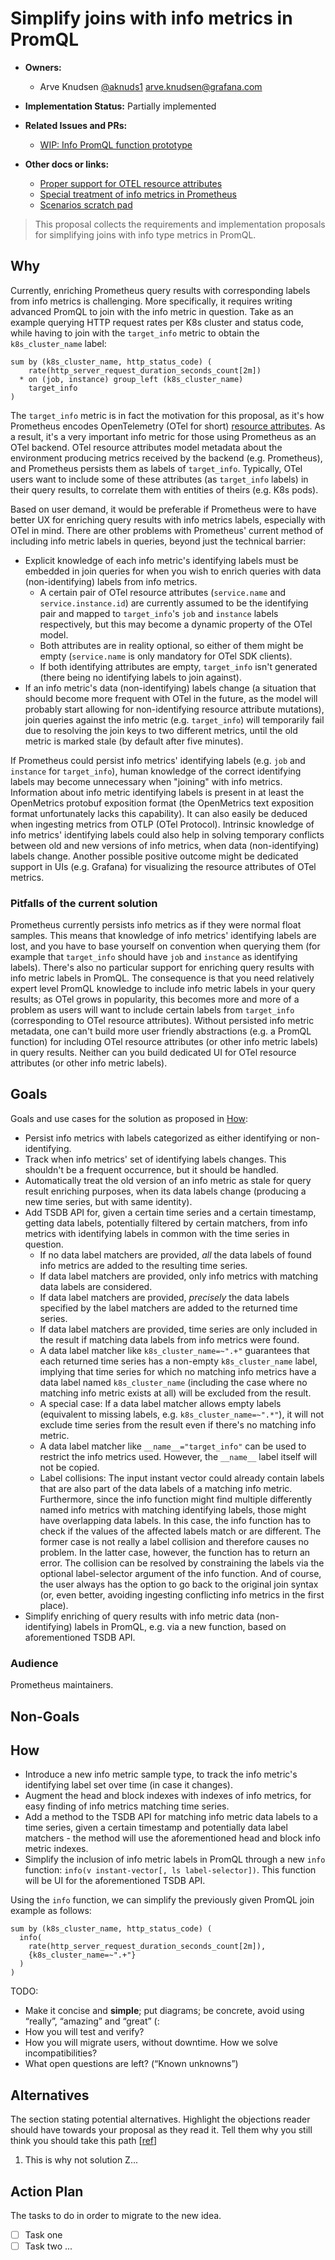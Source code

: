 # Simplify joins with info metrics in PromQL

* **Owners:**
  * Arve Knudsen [@aknuds1](https://github.com/aknuds1) [arve.knudsen@grafana.com](mailto:arve.knudsen@grafana.com)

* **Implementation Status:** Partially implemented

* **Related Issues and PRs:**
  * [WIP: Info PromQL function prototype](https://github.com/grafana/mimir-prometheus/pull/598)

* **Other docs or links:**
  * [Proper support for OTEL resource attributes](https://docs.google.com/document/d/1FgHxOzCQ1Rom-PjHXsgujK8x5Xx3GTiwyG__U3Gd9Tw/edit#heading=h.unv3m5m27vuc)
  * [Special treatment of info metrics in Prometheus](https://docs.google.com/document/d/1ebhGNLs3uhdeprJCullM-ywA9iMRDg_mmnuFAQCloqY/edit#heading=h.2rmzk7oo6tu8)
  * [Scenarios scratch pad](https://docs.google.com/document/d/1nV6N3pDfvZhmG2658huNbFSkz2rsM6SpkHabp9VVpw0/edit#heading=h.luf3yapzr29e)

> This proposal collects the requirements and implementation proposals for simplifying joins with info type metrics in PromQL.

## Why

Currently, enriching Prometheus query results with corresponding labels from info metrics is challenging.
More specifically, it requires writing advanced PromQL to join with the info metric in question.
Take as an example querying HTTP request rates per K8s cluster and status code, while having to join with the `target_info` metric to obtain the `k8s_cluster_name` label:

```promql
sum by (k8s_cluster_name, http_status_code) (
    rate(http_server_request_duration_seconds_count[2m])
  * on (job, instance) group_left (k8s_cluster_name)
    target_info
)
```

The `target_info` metric is in fact the motivation for this proposal, as it's how Prometheus encodes OpenTelemetry (OTel for short) [resource attributes](https://github.com/open-telemetry/opentelemetry-specification/blob/main/specification/resource/sdk.md).
As a result, it's a very important info metric for those using Prometheus as an OTel backend.
OTel resource attributes model metadata about the environment producing metrics received by the backend (e.g. Prometheus), and Prometheus persists them as labels of `target_info`.
Typically, OTel users want to include some of these attributes (as `target_info` labels) in their query results, to correlate them with entities of theirs (e.g. K8s pods).

Based on user demand, it would be preferable if Prometheus were to have better UX for enriching query results with info metrics labels, especially with OTel in mind.
There are other problems with Prometheus' current method of including info metric labels in queries, beyond just the technical barrier:
* Explicit knowledge of each info metric's identifying labels must be embedded in join queries for when you wish to enrich queries with data (non-identifying) labels from info metrics.
  * A certain pair of OTel resource attributes (`service.name` and `service.instance.id`) are currently assumed to be the identifying pair and mapped to `target_info`'s `job` and `instance` labels respectively, but this may become a dynamic property of the OTel model.
  * Both attributes are in reality optional, so either of them might be empty (`service.name` is only mandatory for OTel SDK clients).
  * If both identifying attributes are empty, `target_info` isn't generated (there being no identifying labels to join against).
* If an info metric's data (non-identifying) labels change (a situation that should become more frequent with OTel in the future, as the model will probably start allowing for non-identifying resource attribute mutations), join queries against the info metric (e.g. `target_info`) will temporarily fail due to resolving the join keys to two different metrics, until the old metric is marked stale (by default after five minutes).

If Prometheus could persist info metrics' identifying labels (e.g. `job` and `instance` for `target_info`), human knowledge of the correct identifying labels may become unnecessary when "joining" with info metrics.
Information about info metric identifying labels is present in at least the OpenMetrics protobuf exposition format (the OpenMetrics text exposition format unfortunately lacks this capability).
It can also easily be deduced when ingesting metrics from OTLP (OTel Protocol).
Intrinsic knowledge of info metrics' identifying labels could also help in solving temporary conflicts between old and new versions of info metrics, when data (non-identifying) labels change.
Another possible positive outcome might be dedicated support in UIs (e.g. Grafana) for visualizing the resource attributes of OTel metrics.

### Pitfalls of the current solution

Prometheus currently persists info metrics as if they were normal float samples.
This means that knowledge of info metrics' identifying labels are lost, and you have to base yourself on convention when querying them (for example that `target_info` should have `job` and `instance` as identifying labels).
There's also no particular support for enriching query results with info metric labels in PromQL.
The consequence is that you need relatively expert level PromQL knowledge to include info metric labels in your query results; as OTel grows in popularity, this becomes more and more of a problem as users will want to include certain labels from `target_info` (corresponding to OTel resource attributes).
Without persisted info metric metadata, one can't build more user friendly abstractions (e.g. a PromQL function) for including OTel resource attributes (or other info metric labels) in query results.
Neither can you build dedicated UI for OTel resource attributes (or other info metric labels).

## Goals

Goals and use cases for the solution as proposed in [How](#how):

* Persist info metrics with labels categorized as either identifying or non-identifying.
* Track when info metrics' set of identifying labels changes. This shouldn't be a frequent occurrence, but it should be handled.
* Automatically treat the old version of an info metric as stale for query result enriching purposes, when its data labels change (producing a new time series, but with same identity).
* Add TSDB API for, given a certain time series and a certain timestamp, getting data labels, potentially filtered by certain matchers, from info metrics with identifying labels in common with the time series in question.
  * If no data label matchers are provided, _all_ the data labels of found info metrics are added to the resulting time series.
  * If data label matchers are provided, only info metrics with matching data labels are considered.
  * If data label matchers are provided, _precisely_ the data labels specified by the label matchers are added to the returned time series.
  * If data label matchers are provided, time series are only included in the result if matching data labels from info metrics were found.
  * A data label matcher like `k8s_cluster_name=~".+"` guarantees that each returned time series has a non-empty `k8s_cluster_name` label, implying that time series for which no matching info metrics have a data label named `k8s_cluster_name` (including the case where no matching info metric exists at all) will be excluded from the result.
  * A special case: If a data label matcher allows empty labels (equivalent to missing labels, e.g. `k8s_cluster_name=~".*"`), it will not exclude time series from the result even if there's no matching info metric.
  * A data label matcher like `__name__="target_info"` can be used to restrict the info metrics used.
    However, the `__name__` label itself will not be copied.
  * Label collisions: The input instant vector could already contain labels that are also part of the data labels of a matching info metric.
    Furthermore, since the info function might find multiple differently named info metrics with matching identifying labels, those might have overlapping data labels.
    In this case, the info function has to check if the values of the affected labels match or are different.
    The former case is not really a label collision and therefore causes no problem.
    In the latter case, however, the function has to return an error.
    The collision can be resolved by constraining the labels via the optional label-selector argument of the info function.
    And of course, the user always has the option to go back to the original join syntax (or, even better, avoiding ingesting conflicting info metrics in the first place).
* Simplify enriching of query results with info metric data (non-identifying) labels in PromQL, e.g. via a new function, based on aforementioned TSDB API.

### Audience

Prometheus maintainers.

## Non-Goals

## How

* Introduce a new info metric sample type, to track the info metric's identifying label set over time (in case it changes).
* Augment the head and block indexes with indexes of info metrics, for easy finding of info metrics matching time series.
* Add a method to the TSDB API for matching info metric data labels to a time series, given a certain timestamp and potentially data label matchers - the method will use the aforementioned head and block info metric indexes.
* Simplify the inclusion of info metric labels in PromQL through a new `info` function: `info(v instant-vector[, ls label-selector])`.
  This function will be UI for the aforementioned TSDB API.

Using the `info` function, we can simplify the previously given PromQL join example as follows:

```
sum by (k8s_cluster_name, http_status_code) (
  info(
    rate(http_server_request_duration_seconds_count[2m]),
    {k8s_cluster_name=~".+"}
  )
)
```

TODO:
* Make it concise and **simple**; put diagrams; be concrete, avoid using “really”, “amazing” and “great” (:
* How you will test and verify?
* How you will migrate users, without downtime. How we solve incompatibilities?
* What open questions are left? (“Known unknowns”)

## Alternatives

The section stating potential alternatives. Highlight the objections reader should have towards your proposal as they read it. Tell them why you still think you should take this path [[ref](https://twitter.com/whereistanya/status/1353853753439490049)]

1. This is why not solution Z...

## Action Plan

The tasks to do in order to migrate to the new idea.

* [ ] Task one <GH issue>
* [ ] Task two <GH issue> ...
